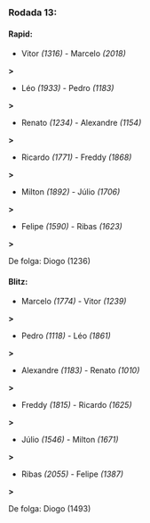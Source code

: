 ### Rodada 13:

#### Rapid:

* Vitor *(1316)*     -     Marcelo *(2018)*

 **>** 
* Léo *(1933)*     -     Pedro *(1183)*

 **>** 
* Renato *(1234)*     -     Alexandre *(1154)*

 **>** 
* Ricardo *(1771)*     -     Freddy *(1868)*

 **>** 
* Milton *(1892)*     -     Júlio *(1706)*

 **>** 
* Felipe *(1590)*     -     Ribas *(1623)*

 **>** 

De folga: Diogo (1236)

#### Blitz:

* Marcelo *(1774)*     -     Vitor *(1239)*

 **>** 
* Pedro *(1118)*     -     Léo *(1861)*

 **>** 
* Alexandre *(1183)*     -     Renato *(1010)*

 **>** 
* Freddy *(1815)*     -     Ricardo *(1625)*

 **>** 
* Júlio *(1546)*     -     Milton *(1671)*

 **>** 
* Ribas *(2055)*     -     Felipe *(1387)*

 **>** 

De folga: Diogo (1493)


